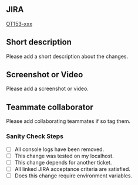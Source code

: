 ## JIRA
[OT153-xxx](https://alkemy-labs.atlassian.net/browse/OT153-XXX)

## Short description

Please add a short description about the changes.

## Screenshot or Video

Please add a screenshot or video.

## Teammate collaborator

Please add collaborating teammates if so tag them.

### Sanity Check Steps

- [ ] All console logs have been removed.
- [ ] This change was tested on my localhost.
- [ ] This change depends for another ticket.
- [ ] All linked JIRA acceptance criteria are satisfied.
- [ ] Does this change require environment variables.

